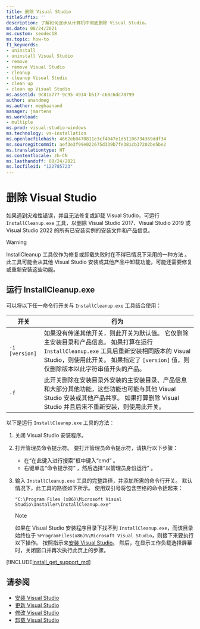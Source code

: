 ```yaml
---
title: 删除 Visual Studio
titleSuffix: ''
description: 了解如何逐步从计算机中彻底删除 Visual Studio。
ms.date: 08/24/2021
ms.custom: seodec18
ms.topic: how-to
f1_keywords:
- uninstall
- uninstall Visual Studio
- remove
- remove Visual Studio
- cleanup
- cleanup Visual Studio
- clean up
- clean up Visual Studio
ms.assetid: 9c81a777-9c95-4934-b517-c60c6dc78799
author: anandmeg
ms.author: meghaanand
manager: jmartens
ms.workload:
- multiple
ms.prod: visual-studio-windows
ms.technology: vs-installation
ms.openlocfilehash: 4662eb0470811e3cf4047e1d51106734369ddf34
ms.sourcegitcommit: aef3e3f99e022675d339b7fe381cb37202be5be2
ms.translationtype: HT
ms.contentlocale: zh-CN
ms.lasthandoff: 08/24/2021
ms.locfileid: "122785723"
---
```

# <a name="remove-visual-studio"></a>删除 Visual Studio

如果遇到灾难性错误，并且无法修复或卸载 Visual Studio，可运行 `InstallCleanup.exe` 工具，以删除 Visual Studio 2017、Visual Studio 2019 或 Visual Studio 2022 的所有已安装实例的安装文件和产品信息。

> [!WARNING]
> InstallCleanup 工具仅作为修复或卸载失败时在不得已情况下采用的一种方法  。 此工具可能会从其他 Visual Studio 安装或其他产品中卸载功能，可能还需要修复或重新安装这些功能。

## <a name="run-installcleanupexe"></a>运行 InstallCleanup.exe

可以将以下任一命令行开关与 `InstallCleanup.exe` 工具结合使用：

| 开关 | 行为 |
|-----------------|--------------------|
|  `-i [version]`   | 如果没有传递其他开关，则此开关为默认值。 它仅删除主安装目录和产品信息。 如果打算在运行 `InstallCleanup.exe` 工具后重新安装相同版本的 Visual Studio，则使用此开关。 如果指定了 `[version]` 值，则仅删除版本以此字符串值开头的产品。 |
|   `-f`           | 此开关删除在安装目录外安装的主安装目录、产品信息和大部分其他功能，这些功能也可能与其他 Visual Studio 安装或其他产品共享。 如果打算删除 Visual Studio 并且后来不重新安装，则使用此开关。 |

以下是运行 `InstallCleanup.exe` 工具的方法：

1. 关闭 Visual Studio 安装程序。
1. 打开管理员命令提示符。 要打开管理员命令提示符，请执行以下步骤：
   * 在“在此键入进行搜索”框中键入“cmd”  。
   * 右键单击“命令提示符”  ，然后选择“以管理员身份运行”  。
1. 输入 `InstallCleanup.exe` 工具的完整路径，并添加所需的命令行开关。 默认情况下，此工具的路径如下所示。 使用双引号将包含空格的命令括起来：

   ```shell
   "C:\Program Files (x86)\Microsoft Visual Studio\Installer\InstallCleanup.exe"
   ```

   > [!NOTE]
   > 如果在 Visual Studio 安装程序目录下找不到 `InstallCleanup.exe`，而该目录始终位于 `%ProgramFiles(x86)%\Microsoft Visual Studio`，则接下来要执行以下操作。 按照指示来[安装 Visual Studio](install-visual-studio.md)。 然后，在显示工作负载选择屏幕时，关闭窗口并再次执行此页上的步骤。

[!INCLUDE[install_get_support_md](includes/install_get_support_md.md)]

## <a name="see-also"></a>请参阅

* [安装 Visual Studio](install-visual-studio.md)
* [更新 Visual Studio](update-visual-studio.md)
* [修改 Visual Studio](modify-visual-studio.md)
* [卸载 Visual Studio](uninstall-visual-studio.md)
